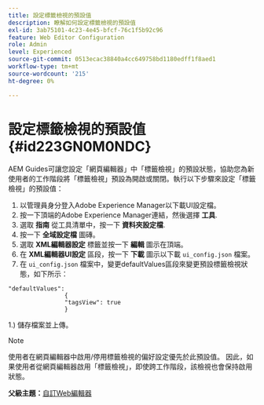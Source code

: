 ```yaml
---
title: 設定標籤檢視的預設值
description: 瞭解如何設定標籤檢視的預設值
exl-id: 3ab75101-4c23-4e45-bfcf-76c1f5b92c96
feature: Web Editor Configuration
role: Admin
level: Experienced
source-git-commit: 0513ecac38840a4cc649758bd1180edff1f8aed1
workflow-type: tm+mt
source-wordcount: '215'
ht-degree: 0%

---
```


# 設定標籤檢視的預設值 {#id223GN0M0NDC}

AEM Guides可讓您設定「網頁編輯器」中「標籤檢視」的預設狀態，協助您為新使用者的工作階段將「標籤檢視」預設為開啟或關閉。執行以下步驟來設定「標籤檢視」的預設值：

1. 以管理員身分登入Adobe Experience Manager以下載UI設定檔。
1. 按一下頂端的Adobe Experience Manager連結，然後選擇 **工具**.
1. 選取 **指南** 從工具清單中，按一下 **資料夾設定檔**.
1. 按一下 **全域設定檔** 圖磚。
1. 選取 **XML編輯器設定** 標籤並按一下 **編輯** 圖示在頂端。
1. 在 **XML編輯器UI設定** 區段，按一下 **下載** 圖示以下載 `ui_config.json` 檔案。
1. 在 `ui_config.json` 檔案中，變更defaultValues區段來變更預設標籤檢視狀態，如下所示：

```
"defaultValues":
                {
                "tagsView": true
                }
```

1.) 儲存檔案並上傳。

>[!NOTE]
>
> 使用者在網頁編輯器中啟用/停用標籤檢視的偏好設定優先於此預設值。 因此，如果使用者從網頁編輯器啟用「標籤檢視」，即使跨工作階段，該檢視也會保持啟用狀態。

**父級主題：**[&#x200B;自訂Web編輯器](conf-web-editor.md)
